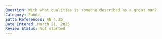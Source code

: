 ```yaml
---
Question: With what qualities is someone described as a great man?
Category: Pañña
Sutta References: AN 4.35
Date Entered: March 21, 2025
Review Status: Not started
---
```

